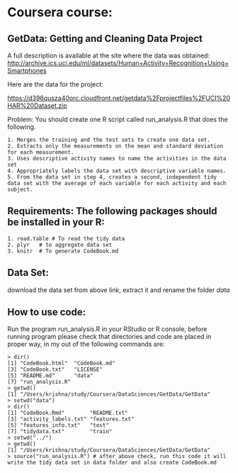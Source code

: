 # Coursera course: 
## GetData: Getting and Cleaning Data Project 

A full description is available at the site where the data was obtained: http://archive.ics.uci.edu/ml/datasets/Human+Activity+Recognition+Using+Smartphones

Here are the data for the project: 

https://d396qusza40orc.cloudfront.net/getdata%2Fprojectfiles%2FUCI%20HAR%20Dataset.zip 

Problem: You should create one R script called run_analysis.R that does the following.

	1. Merges the training and the test sets to create one data set.
	2. Extracts only the measurements on the mean and standard deviation for each measurement. 
	3. Uses descriptive activity names to name the activities in the data set
	4. Appropriately labels the data set with descriptive variable names. 
	5. From the data set in step 4, creates a second, independent tidy data set with the average of each variable for each activity and each subject.

## Requirements: The following packages should be installed in your R:
	1. read.table # To read the tidy data
    2. plyr   # to aggregate data set 
    3. knitr  # To generate CodeBook.md

## Data Set:
   download the data set from above link, extract it and rename the folder *data*

## How to use code:
Run the program run_analysis.R in your RStudio or R console, before running program please check that directories and code are placed in proper way, in my out of the following commands are:
    
    > dir()
	[1] "CodeBook.html"  "CodeBook.md"   
	[3] "CodeBook.txt"   "LICENSE"       
	[5] "README.md"      "data"          
	[7] "run_analysis.R"
	> getwd()
	[1] "/Users/krishna/study/Coursera/DataSciences/GetData/GetData"
	> setwd("data")
	> dir()
	[1] "CodeBook.Rmd"        "README.txt"         
	[3] "activity_labels.txt" "features.txt"       
	[5] "features_info.txt"   "test"               
	[7] "tidydata.txt"        "train"              
	> setwd("../")
	> getwd()
	[1] "/Users/krishna/study/Coursera/DataSciences/GetData/GetData" 
	> source("run_analysis.R") # after above check, run this code it will write the tidy data set in data folder and also create CodeBook.md